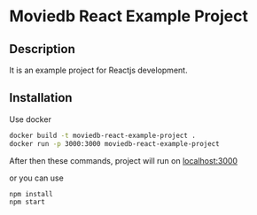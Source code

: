 # Moviedb React Example Project
## Description

It is an example project for Reactjs development.

## Installation

Use docker

```bash
docker build -t moviedb-react-example-project .
docker run -p 3000:3000 moviedb-react-example-project
```
After then these commands, project will run on [localhost:3000](http://localhost:3000)

or you can use

```bash
npm install
npm start
```